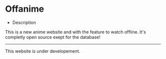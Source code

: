 # Offanime

- Description

This is a new anime website and with the feature to watch offline. It's completly open source exept for the database!

---

This website is under developement.
